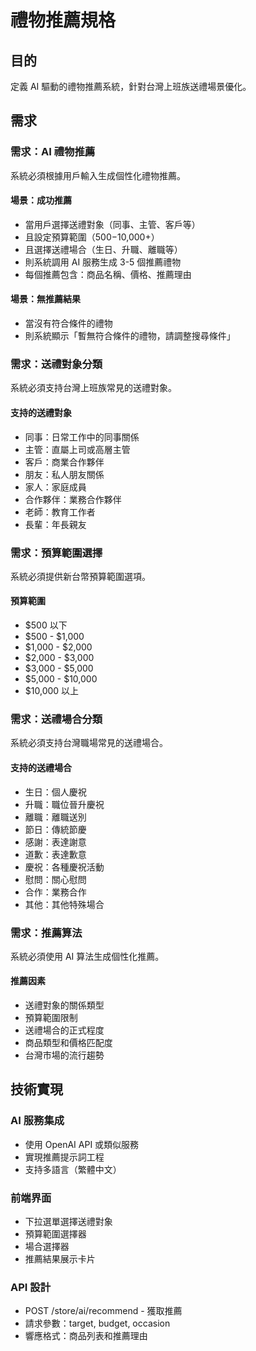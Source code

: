 # 禮物推薦規格

## 目的
定義 AI 驅動的禮物推薦系統，針對台灣上班族送禮場景優化。

## 需求

### 需求：AI 禮物推薦
系統必須根據用戶輸入生成個性化禮物推薦。

#### 場景：成功推薦
- 當用戶選擇送禮對象（同事、主管、客戶等）
- 且設定預算範圍（$500-$10,000+）
- 且選擇送禮場合（生日、升職、離職等）
- 則系統調用 AI 服務生成 3-5 個推薦禮物
- 每個推薦包含：商品名稱、價格、推薦理由

#### 場景：無推薦結果
- 當沒有符合條件的禮物
- 則系統顯示「暫無符合條件的禮物，請調整搜尋條件」

### 需求：送禮對象分類
系統必須支持台灣上班族常見的送禮對象。

#### 支持的送禮對象
- 同事：日常工作中的同事關係
- 主管：直屬上司或高層主管
- 客戶：商業合作夥伴
- 朋友：私人朋友關係
- 家人：家庭成員
- 合作夥伴：業務合作夥伴
- 老師：教育工作者
- 長輩：年長親友

### 需求：預算範圍選擇
系統必須提供新台幣預算範圍選項。

#### 預算範圍
- $500 以下
- $500 - $1,000
- $1,000 - $2,000
- $2,000 - $3,000
- $3,000 - $5,000
- $5,000 - $10,000
- $10,000 以上

### 需求：送禮場合分類
系統必須支持台灣職場常見的送禮場合。

#### 支持的送禮場合
- 生日：個人慶祝
- 升職：職位晉升慶祝
- 離職：離職送別
- 節日：傳統節慶
- 感謝：表達謝意
- 道歉：表達歉意
- 慶祝：各種慶祝活動
- 慰問：關心慰問
- 合作：業務合作
- 其他：其他特殊場合

### 需求：推薦算法
系統必須使用 AI 算法生成個性化推薦。

#### 推薦因素
- 送禮對象的關係類型
- 預算範圍限制
- 送禮場合的正式程度
- 商品類型和價格匹配度
- 台灣市場的流行趨勢

## 技術實現

### AI 服務集成
- 使用 OpenAI API 或類似服務
- 實現推薦提示詞工程
- 支持多語言（繁體中文）

### 前端界面
- 下拉選單選擇送禮對象
- 預算範圍選擇器
- 場合選擇器
- 推薦結果展示卡片

### API 設計
- POST /store/ai/recommend - 獲取推薦
- 請求參數：target, budget, occasion
- 響應格式：商品列表和推薦理由
